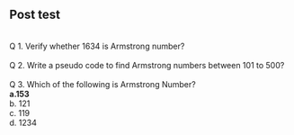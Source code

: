 ## Post test
<br>
Q 1. Verify whether 1634 is Armstrong number?<br>
<br>
Q 2. Write a pseudo code to find Armstrong numbers between 101 to 500?<br>
<br>
Q 3. Which of the following is Armstrong Number?<br>
<b>a.153<br></b>
b. 121<br>
c. 119<br>
d. 1234<br>

